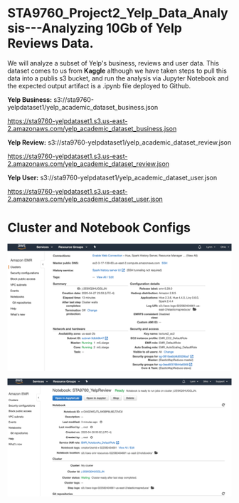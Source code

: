 # STA9760_Project2_Yelp_Data_Analysis---Analyzing 10Gb of Yelp Reviews Data.
We will analyze a subset of Yelp's business, reviews and user data. This dataset comes to us from **Kaggle** although we have taken steps to pull this data into a publis s3 bucket, and run the analysis via Jupyter Notebook and the expected output artifact is a .ipynb file deployed to Github.

**Yelp Business:**
s3://sta9760-yelpdataset1/yelp_academic_dataset_business.json

https://sta9760-yelpdataset1.s3.us-east-2.amazonaws.com/yelp_academic_dataset_business.json

**Yelp Review:**
s3://sta9760-yelpdataset1/yelp_academic_dataset_review.json

https://sta9760-yelpdataset1.s3.us-east-2.amazonaws.com/yelp_academic_dataset_review.json

**Yelp User:**
s3://sta9760-yelpdataset1/yelp_academic_dataset_user.json

https://sta9760-yelpdataset1.s3.us-east-2.amazonaws.com/yelp_academic_dataset_user.json

# Cluster and Notebook Configs
![](assets/cluster.png)

![](assets/notebook.png)
